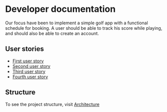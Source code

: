 # Developer documentation
Our focus have been to implement a simple golf app with a functional schedule for booking.
A user should be able to track his score while playing, and should also be able to create an account.

## User stories
* [First user story](./U1.md "User story 1")
* [Second user story](./U2.md "User story 2")
* [Third user story](./U3.md "User story 3")
* [Fourth user story](./U4.md "User story 4")

## Structure
To see the project structure, visit [Architecture](./Architecture.md "Structure")